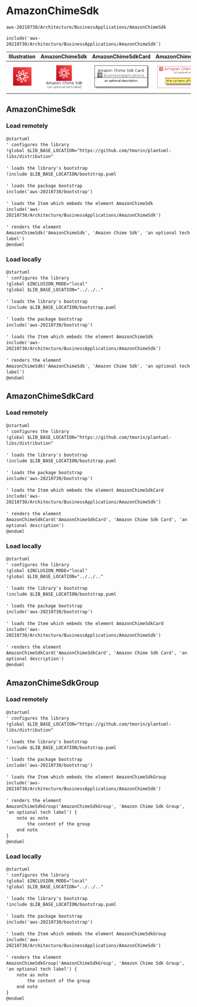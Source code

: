 # AmazonChimeSdk


```text
aws-20210730/Architecture/BusinessApplications/AmazonChimeSdk
```

```text
include('aws-20210730/Architecture/BusinessApplications/AmazonChimeSdk')
```



| Illustration | AmazonChimeSdk | AmazonChimeSdkCard | AmazonChimeSdkGroup |
| :---: | :---: | :---: | :---: |
| ![illustration for Illustration](../../../aws-20210730/Architecture/BusinessApplications/AmazonChimeSdk.png) | ![illustration for AmazonChimeSdk](../../../aws-20210730/Architecture/BusinessApplications/AmazonChimeSdk.Local.png) | ![illustration for AmazonChimeSdkCard](../../../aws-20210730/Architecture/BusinessApplications/AmazonChimeSdkCard.Local.png) | ![illustration for AmazonChimeSdkGroup](../../../aws-20210730/Architecture/BusinessApplications/AmazonChimeSdkGroup.Local.png) |




## AmazonChimeSdk

### Load remotely
```plantuml
@startuml
' configures the library
!global $LIB_BASE_LOCATION="https://github.com/tmorin/plantuml-libs/distribution"

' loads the library's bootstrap
!include $LIB_BASE_LOCATION/bootstrap.puml

' loads the package bootstrap
include('aws-20210730/bootstrap')

' loads the Item which embeds the element AmazonChimeSdk
include('aws-20210730/Architecture/BusinessApplications/AmazonChimeSdk')

' renders the element
AmazonChimeSdk('AmazonChimeSdk', 'Amazon Chime Sdk', 'an optional tech label')
@enduml
```

### Load locally
```plantuml
@startuml
' configures the library
!global $INCLUSION_MODE="local"
!global $LIB_BASE_LOCATION="../../.."

' loads the library's bootstrap
!include $LIB_BASE_LOCATION/bootstrap.puml

' loads the package bootstrap
include('aws-20210730/bootstrap')

' loads the Item which embeds the element AmazonChimeSdk
include('aws-20210730/Architecture/BusinessApplications/AmazonChimeSdk')

' renders the element
AmazonChimeSdk('AmazonChimeSdk', 'Amazon Chime Sdk', 'an optional tech label')
@enduml
```

## AmazonChimeSdkCard

### Load remotely
```plantuml
@startuml
' configures the library
!global $LIB_BASE_LOCATION="https://github.com/tmorin/plantuml-libs/distribution"

' loads the library's bootstrap
!include $LIB_BASE_LOCATION/bootstrap.puml

' loads the package bootstrap
include('aws-20210730/bootstrap')

' loads the Item which embeds the element AmazonChimeSdkCard
include('aws-20210730/Architecture/BusinessApplications/AmazonChimeSdk')

' renders the element
AmazonChimeSdkCard('AmazonChimeSdkCard', 'Amazon Chime Sdk Card', 'an optional description')
@enduml
```

### Load locally
```plantuml
@startuml
' configures the library
!global $INCLUSION_MODE="local"
!global $LIB_BASE_LOCATION="../../.."

' loads the library's bootstrap
!include $LIB_BASE_LOCATION/bootstrap.puml

' loads the package bootstrap
include('aws-20210730/bootstrap')

' loads the Item which embeds the element AmazonChimeSdkCard
include('aws-20210730/Architecture/BusinessApplications/AmazonChimeSdk')

' renders the element
AmazonChimeSdkCard('AmazonChimeSdkCard', 'Amazon Chime Sdk Card', 'an optional description')
@enduml
```

## AmazonChimeSdkGroup

### Load remotely
```plantuml
@startuml
' configures the library
!global $LIB_BASE_LOCATION="https://github.com/tmorin/plantuml-libs/distribution"

' loads the library's bootstrap
!include $LIB_BASE_LOCATION/bootstrap.puml

' loads the package bootstrap
include('aws-20210730/bootstrap')

' loads the Item which embeds the element AmazonChimeSdkGroup
include('aws-20210730/Architecture/BusinessApplications/AmazonChimeSdk')

' renders the element
AmazonChimeSdkGroup('AmazonChimeSdkGroup', 'Amazon Chime Sdk Group', 'an optional tech label') {
    note as note
        the content of the group
    end note
}
@enduml
```

### Load locally
```plantuml
@startuml
' configures the library
!global $INCLUSION_MODE="local"
!global $LIB_BASE_LOCATION="../../.."

' loads the library's bootstrap
!include $LIB_BASE_LOCATION/bootstrap.puml

' loads the package bootstrap
include('aws-20210730/bootstrap')

' loads the Item which embeds the element AmazonChimeSdkGroup
include('aws-20210730/Architecture/BusinessApplications/AmazonChimeSdk')

' renders the element
AmazonChimeSdkGroup('AmazonChimeSdkGroup', 'Amazon Chime Sdk Group', 'an optional tech label') {
    note as note
        the content of the group
    end note
}
@enduml
```

